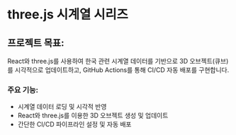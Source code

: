 # three.js 시계열 시리즈

## 프로젝트 목표:

React와 three.js를 사용하여 한국 관련 시계열 데이터를 기반으로 3D 오브젝트(큐브)를 시각적으로 업데이트하고, GitHub Actions를 통해 CI/CD 자동 배포를 구현합니다.

### 주요 기능:

- 시계열 데이터 로딩 및 시각적 반영
- React와 three.js를 이용한 3D 오브젝트 생성 및 업데이트
- 간단한 CI/CD 파이프라인 설정 및 자동 배포
